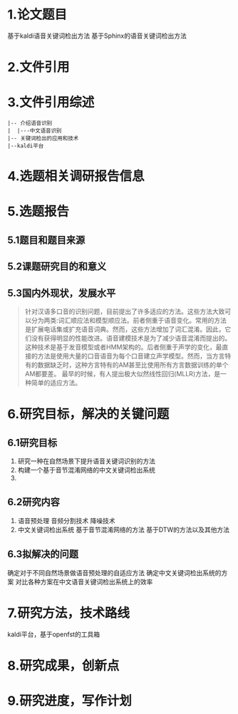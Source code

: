 # 1.论文题目
基于kaldi语音关键词检出方法
基于Sphinx的语音关键词检出方法
# 2.文件引用
# 3.文件引用综述
```
|-- 介绍语音识别
|  |---中文语音识别
|-- 关键词检出的应用和技术
|--kaldi平台
```
# 4.选题相关调研报告信息
# 5.选题报告
## 5.1题目和题目来源
## 5.2课题研究目的和意义
## 5.3国内外现状，发展水平
> 针对汉语多口音的识别问题，目前提出了许多适应的方法。这些方法大致可以分为两类:词汇顺应法和模型顺应法。前者侧重于语音变化。常用的方法是扩展电话集或扩充语音词典。然而，这些方法增加了词汇混淆。因此，它们没有获得明显的性能改进。语音建模技术是为了减少语音混淆而提出的。这种技术是基于发音模型或者HMM架构的。后者侧重于声学的变化，最直接的方法是使用大量的口音语音为每个口音建立声学模型。然而，当方言特有的数据缺乏时，这种方言特有的AM甚至比使用所有方言数据训练的单个AM都要差。
最早的时候，有人提出极大似然线性回归(MLLR)方法，是一种简单的适应方法。

# 6.研究目标，解决的关键问题
## 6.1研究目标
1. 研究一种在自然场景下提升语音关键词识别的方法
2. 构建一个基于音节混淆网络的中文关键词检出系统
3. 
## 6.2研究内容
1. 语音预处理
 音频分割技术 降噪技术
2. 中文关键词检出系统
 基于音节混淆网络的方法 基于DTW的方法以及其他方法
## 6.3拟解决的问题
确定对于不同自然场景做语音预处理的自适应方法
确定中文关键词检出系统的方案
对比各种方案在中文语音关键词检出系统上的效率
# 7.研究方法，技术路线
kaldi平台，基于openfst的工具箱
# 8.研究成果，创新点
# 9.研究进度，写作计划

